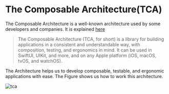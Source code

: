 # The Composable Architecture(TCA)

The Composable Architecture is a well-known architecture used by some developers and companies. It is explained [here](https://pointfreeco.github.io/swift-composable-architecture/main/tutorials/meetcomposablearchitecture/)

> The Composable Architecture (TCA, for short) is a library for building applications in a consistent and understandable way, with composition, testing, and ergonomics in mind. It can be used in SwiftUI, UIKit, and more, and on any Apple platform (iOS, macOS, tvOS, and watchOS).

The Architecture helps us to develop composable, testable, and ergonomic applications with ease. The Figure shows us how to work this architecture.

![tca](https://github.com/mculha/SwiftUI-The-Composable-Architecture/assets/20414142/63a465de-a7c7-47db-8ff2-f467ef0b01a1)
